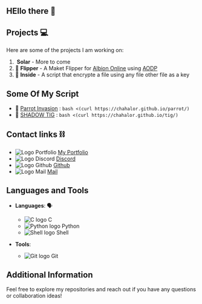 ## HEllo there 👋

## Projects 💻

Here are some of the projects I am working on:

1. ![]() **Solar** - More to come
2. 🏦 **Flipper** - A Maket Flipper for [Albion Online](https://albiononline.com/home) using [AODP](https://www.albion-online-data.com/)
3. 📁 **Inside** - A script that encrypte a file using any file other file as a key

## Some Of My Script

- 🦜	[Parrot Invasion](https://github.com/Chahalor/parrot-invasion) :	```bash <(curl https://chahalor.github.io/parrot/)```
- 🙅	[SHADOW TIG](https://github.com/Chahalor/TIG) :						```bash <(curl https://chahalor.github.io/tig/)```

## Contact links ⛓️

- ![Logo Portfolio](/icon/web.ico) [My Portfolio](https://chahalor.github.io)
- ![Logo Discord](/icon/Discord.ico) [Discord](discord.com/users/chahalor)
- ![Logo Github](/icon/github.ico) [Github](https://github.com/Chahalor)
- ![Logo Mail](/icon/mail.ico) [Mail](example@example.com)

## Languages and Tools

- **Languages**: 🗣️
	- ![C logo](/icon/C.ico) C
	- ![Python logo](/icon/python.ico) Python
	- ![Shell logo](/icon/bash.ico) Shell

- **Tools**:
	- ![Git logo](/icon/git.ico) Git

## Additional Information

Feel free to explore my repositories and reach out if you have any questions or collaboration ideas!